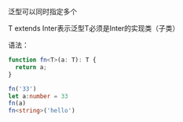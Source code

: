 泛型可以同时指定多个

T extends Inter表示泛型T必须是Inter的实现类（子类）

语法：

```typescript
function fn<T>(a: T): T {
  return a;
}

fn('33')
let a:number = 33
fn(a)
fn<string>('hello')
```

